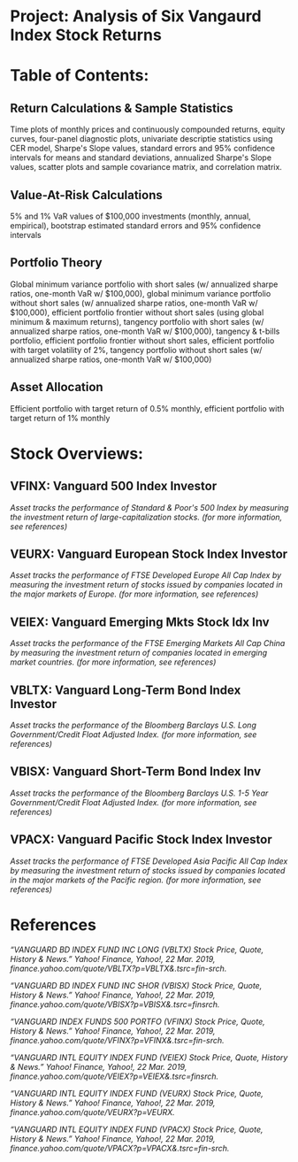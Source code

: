# Project: Analysis of Six Vangaurd Index Stock Returns



# Table of Contents:

## Return Calculations & Sample Statistics
Time plots of monthly prices and continuously compounded returns, equity curves, four-panel diagnostic plots, univariate descriptie statistics using CER model, Sharpe's Slope values, standard errors and 95% confidence intervals for means and standard deviations, annualized Sharpe's Slope values, scatter plots and sample covariance matrix, and correlation matrix.

## Value-At-Risk Calculations
5% and 1% VaR values of $100,000 investments (monthly, annual, empirical), bootstrap estimated standard errors and 95% confidence intervals

## Portfolio Theory
Global minimum variance portfolio with short sales (w/ annualized sharpe ratios, one-month VaR w/ $100,000), global minimum variance portfolio without short sales (w/ annualized sharpe ratios, one-month VaR w/ $100,000), efficient portfolio frontier without short sales (using global minimum & maximum returns), tangency portfolio with short sales (w/ annualized sharpe ratios, one-month VaR w/ $100,000), tangency & t-bills portfolio, efficient portfolio frontier without short sales, efficient portfolio with target volatility of 2%, tangency portfolio without short sales (w/ annualized sharpe ratios, one-month VaR w/ $100,000)

## Asset Allocation
Efficient portfolio with target return of 0.5% monthly, efficient portfolio with target return of 1% monthly



# Stock Overviews:

## VFINX: Vanguard 500 Index Investor
*Asset tracks the performance of Standard & Poor's 500 Index by measuring the investment return of large-capitalization stocks. (for more information, see references)*

## VEURX: Vanguard European Stock Index Investor
*Asset tracks the performance of FTSE Developed Europe All Cap Index by measuring the
investment return of stocks issued by companies located in the major markets of Europe. (for more
information, see references)*

## VEIEX: Vanguard Emerging Mkts Stock Idx Inv
*Asset tracks the performance of the FTSE Emerging Markets All Cap China by measuring the
investment return of companies located in emerging market countries. (for more information, see
references)*

## VBLTX: Vanguard Long-Term Bond Index Investor
*Asset tracks the performance of the Bloomberg Barclays U.S. Long Government/Credit Float
Adjusted Index. (for more information, see references)*

## VBISX: Vanguard Short-Term Bond Index Inv
*Asset tracks the performance of the Bloomberg Barclays U.S. 1-5 Year Government/Credit Float
Adjusted Index. (for more information, see references)*

## VPACX: Vanguard Pacific Stock Index Investor
*Asset tracks the performance of FTSE Developed Asia Pacific All Cap Index by measuring the
investment return of stocks issued by companies located in the major markets of the Pacific region.
(for more information, see references)*




# References

*“VANGUARD BD INDEX FUND INC LONG (VBLTX) Stock Price, Quote, History &amp; News.” Yahoo! Finance, Yahoo!, 22 Mar. 2019, finance.yahoo.com/quote/VBLTX?p=VBLTX&.tsrc=fin-srch.*

*“VANGUARD BD INDEX FUND INC SHOR (VBISX) Stock Price, Quote, History &amp; News.” Yahoo! Finance, Yahoo!, 22 Mar. 2019, finance.yahoo.com/quote/VBISX?p=VBISX&.tsrc=finsrch.*

*“VANGUARD INDEX FUNDS 500 PORTFO (VFINX) Stock Price, Quote, History & News.” Yahoo! Finance, Yahoo!, 22 Mar. 2019, finance.yahoo.com/quote/VFINX?p=VFINX&.tsrc=fin-srch.*

*“VANGUARD INTL EQUITY INDEX FUND (VEIEX) Stock Price, Quote, History &amp; News.” Yahoo! Finance, Yahoo!, 22 Mar. 2019, finance.yahoo.com/quote/VEIEX?p=VEIEX&.tsrc=finsrch.*

*“VANGUARD INTL EQUITY INDEX FUND (VEURX) Stock Price, Quote, History &amp; News.” Yahoo! Finance, Yahoo!, 22 Mar. 2019, finance.yahoo.com/quote/VEURX?p=VEURX.*

*“VANGUARD INTL EQUITY INDEX FUND (VPACX) Stock Price, Quote, History &amp; News.” Yahoo! Finance, Yahoo!, 22 Mar. 2019,
finance.yahoo.com/quote/VPACX?p=VPACX&.tsrc=fin-srch.*
